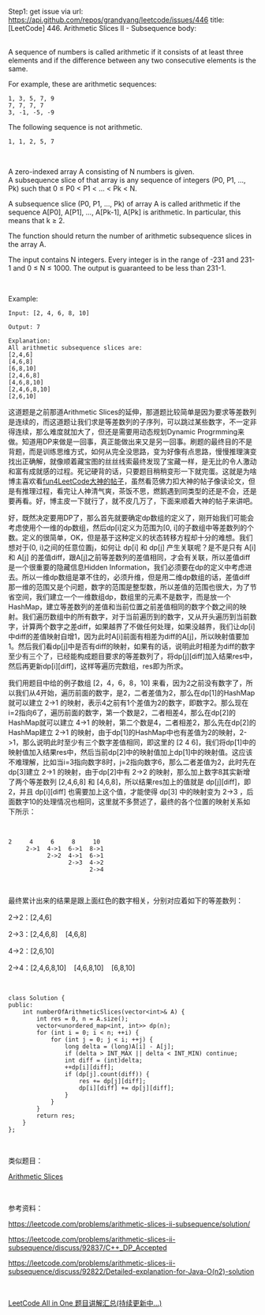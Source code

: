 Step1: get issue via url: https://api.github.com/repos/grandyang/leetcode/issues/446 
 title:[LeetCode] 446. Arithmetic Slices II - Subsequence 
 body:  
  

A sequence of numbers is called arithmetic if it consists of at least three elements and if the difference between any two consecutive elements is the same.

For example, these are arithmetic sequences:
    
    
    1, 3, 5, 7, 9
    7, 7, 7, 7
    3, -1, -5, -9

The following sequence is not arithmetic.
    
    
    1, 1, 2, 5, 7

 

A zero-indexed array A consisting of N numbers is given. A subsequence slice of that array is any sequence of integers (P0, P1, ..., Pk) such that 0 ≤ P0 < P1 < ... < Pk < N.

A subsequence slice (P0, P1, ..., Pk) of array A is called arithmetic if the sequence A[P0], A[P1], ..., A[Pk-1], A[Pk] is arithmetic. In particular, this means that k ≥ 2.

The function should return the number of arithmetic subsequence slices in the array A.

The input contains N integers. Every integer is in the range of -231 and 231-1 and 0 ≤ N ≤ 1000. The output is guaranteed to be less than 231-1.

 

Example:
    
    
    Input: [2, 4, 6, 8, 10]
    
    Output: 7
    
    Explanation:
    All arithmetic subsequence slices are:
    [2,4,6]
    [4,6,8]
    [6,8,10]
    [2,4,6,8]
    [4,6,8,10]
    [2,4,6,8,10]
    [2,6,10]

  
这道题是之前那道Arithmetic Slices的延伸，那道题比较简单是因为要求等差数列是连续的，而这道题让我们求是等差数列的子序列，可以跳过某些数字，不一定非得连续，那么难度就加大了，但还是需要用动态规划Dynamic Progrmming来做。知道用DP来做是一回事，真正能做出来又是另一回事。刷题的最终目的不是背题，而是训练思维方式，如何从完全没思路，变为好像有点思路，慢慢推理演变找出正确解，就像顺着藏宝图的丝丝线索最终发现了宝藏一样，是无比的令人激动和富有成就感的过程。死记硬背的话，只要题目稍稍变形一下就完蛋。这就是为啥博主喜欢看[fun4LeetCode大神的帖子](https://leetcode.com/problems/arithmetic-slices-ii-subsequence/discuss/92822/Detailed-explanation-for-Java-O\(n2\)-solution)，虽然看范佛力扣大神的帖子像读论文，但是有推理过程，看完让人神清气爽，茶饭不思，燃鹅遇到同类型的还是不会，还是要再看。好，博主皮一下就行了，就不皮几万了，下面来顺着大神的帖子来讲吧。

好，既然决定要用DP了，那么首先就要确定dp数组的定义了，刚开始我们可能会考虑使用个一维的dp数组，然后dp[i]定义为范围为[0, i]的子数组中等差数列的个数。定义的很简单，OK，但是基于这种定义的状态转移方程却十分的难想。我们想对于(0, i)之间的任意位置j，如何让 dp[i] 和 dp[j] 产生关联呢？是不是只有 A[i] 和 A[j] 的差值diff，跟A[j]之前等差数列的差值相同，才会有关联，所以差值diff是一个很重要的隐藏信息Hidden Information，我们必须要在dp的定义中考虑进去。所以一维dp数组是罩不住的，必须升维，但是用二维dp数组的话，差值diff那一维的范围又是个问题，数字的范围是整型数，所以差值的范围也很大，为了节省空间，我们建立一个一维数组dp，数组里的元素不是数字，而是放一个HashMap，建立等差数列的差值和当前位置之前差值相同的数字个数之间的映射。我们遍历数组中的所有数字，对于当前遍历到的数字，又从开头遍历到当前数字，计算两个数字之差diff，如果越界了不做任何处理，如果没越界，我们让dp[i]中diff的差值映射自增1，因为此时A[i]前面有相差为diff的A[j]，所以映射值要加1。然后我们看dp[j]中是否有diff的映射，如果有的话，说明此时相差为diff的数字至少有三个了，已经能构成题目要求的等差数列了，将dp[j][diff]加入结果res中，然后再更新dp[i][diff]，这样等遍历完数组，res即为所求。

我们用题目中给的例子数组 [2，4，6，8，10] 来看，因为2之前没有数字了，所以我们从4开始，遍历前面的数字，是2，二者差值为2，那么在dp[1]的HashMap就可以建立 2->1 的映射，表示4之前有1个差值为2的数字，即数字2。那么现在i=2指向6了，遍历前面的数字，第一个数是2，二者相差4，那么在dp[2]的HashMap就可以建立 4->1 的映射，第二个数是4，二者相差2，那么先在dp[2]的HashMap建立 2->1 的映射，由于dp[1]的HashMap中也有差值为2的映射，2->1，那么说明此时至少有三个数字差值相同，即这里的 [2 4 6]，我们将dp[1]中的映射值加入结果res中，然后当前dp[2]中的映射值加上dp[1]中的映射值。这应该不难理解，比如当i=3指向数字8时，j=2指向数字6，那么二者差值为2，此时先在dp[3]建立 2->1 的映射，由于dp[2]中有 2->2 的映射，那么加上数字8其实新增了两个等差数列 [2,4,6,8] 和 [4,6,8]，所以结果res加上的值就是 dp[j][diff]，即2，并且 dp[i][diff] 也需要加上这个值，才能使得 dp[3] 中的映射变为 2->3 ，后面数字10的处理情况也相同，这里就不多赘述了，最终的各个位置的映射关系如下所示：

 
    
    
    2     4     6     8     10    
         2->1  4->1  6->1  8->1
               2->2  4->1  6->1 
                     2->3  4->2
                           2->4

 

最终累计出来的结果是跟上面红色的数字相关，分别对应着如下的等差数列：

2->2：[2,4,6]

2->3：[2,4,6,8]    [4,6,8]

4->2：[2,6,10]

2->4：[2,4,6,8,10]    [4,6,8,10]    [6,8,10]

 
    
    
    class Solution {
    public:
        int numberOfArithmeticSlices(vector<int>& A) {
            int res = 0, n = A.size();
            vector<unordered_map<int, int>> dp(n);
            for (int i = 0; i < n; ++i) {
                for (int j = 0; j < i; ++j) {
                    long delta = (long)A[i] - A[j];
                    if (delta > INT_MAX || delta < INT_MIN) continue;
                    int diff = (int)delta;
                    ++dp[i][diff];
                    if (dp[j].count(diff)) {
                        res += dp[j][diff];
                        dp[i][diff] += dp[j][diff];
                    }
                }
            }
            return res;
        }
    };

 

类似题目：

[Arithmetic Slices](http://www.cnblogs.com/grandyang/p/5968340.html)

 

参考资料：

<https://leetcode.com/problems/arithmetic-slices-ii-subsequence/solution/>

<https://leetcode.com/problems/arithmetic-slices-ii-subsequence/discuss/92837/C++_DP_Accepted>

<https://leetcode.com/problems/arithmetic-slices-ii-subsequence/discuss/92822/Detailed-explanation-for-Java-O(n2)-solution>

 

[LeetCode All in One 题目讲解汇总(持续更新中...)](http://www.cnblogs.com/grandyang/p/4606334.html) 
